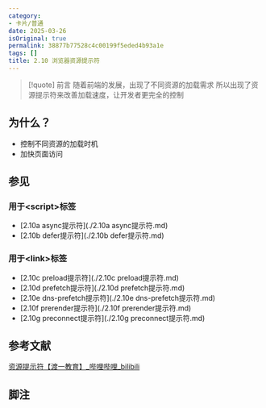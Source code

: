 ```yaml
---
category:
- 卡片/普通
date: 2025-03-26
isOriginal: true
permalink: 38877b77528c4c00199f5eded4b93a1e
tags: []
title: 2.10 浏览器资源提示符
---
```

> [!quote] 前言
> 随着前端的发展，出现了不同资源的加载需求
> 所以出现了资源提示符来改善加载速度，让开发者更完全的控制

## 为什么？
- 控制不同资源的加载时机
- 加快页面访问

## 参见
### 用于\<script\>标签
- [2.10a async提示符](./2.10a async提示符.md)
- [2.10b defer提示符](./2.10b defer提示符.md)
### 用于\<link\>标签
- [2.10c preload提示符](./2.10c preload提示符.md)
- [2.10d prefetch提示符](./2.10d prefetch提示符.md)
- [2.10e dns-prefetch提示符](./2.10e dns-prefetch提示符.md)
- [2.10f prerender提示符](./2.10f prerender提示符.md)
- [2.10g preconnect提示符](./2.10g preconnect提示符.md)
## 参考文献
[资源提示符【渡一教育】_哔哩哔哩_bilibili](https://www.bilibili.com/video/BV1M5XVYxENz/?vd_source=55526ae438eb9f21ccd7738267eaf0e8)

## 脚注

